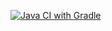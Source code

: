 [![Java CI with Gradle](https://github.com/Maryana101/patterns_1/actions/workflows/gradle.yml/badge.svg)](https://github.com/Maryana101/patterns_1/actions/workflows/gradle.yml)
